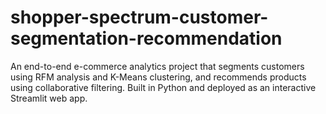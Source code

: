 # shopper-spectrum-customer-segmentation-recommendation
An end-to-end e-commerce analytics project that segments customers using RFM analysis and K-Means clustering, and recommends products using collaborative filtering. Built in Python and deployed as an interactive Streamlit web app.

